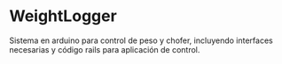 # WeightLogger

Sistema en arduino para control de peso y chofer, incluyendo interfaces necesarias y código rails para aplicación de control.